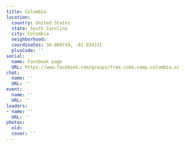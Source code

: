 ```yaml
---
title: Columbia
location:
  country: United States
  state: South Carolina
  city: Columbia
  neighborhood: 
  coordinates: 34.000749, -81.034331
  plusCode: ''
social:
  name: Facebook page
  URL: https://www.facebook.com/groups/free.code.camp.columbia.sc
chat:
  name: ''
  URL: ''
event:
  name: ''
  URL: ''
leaders:
- name: ''
  URL: ''
photos:
  old: 
  cover: ''
---
```

